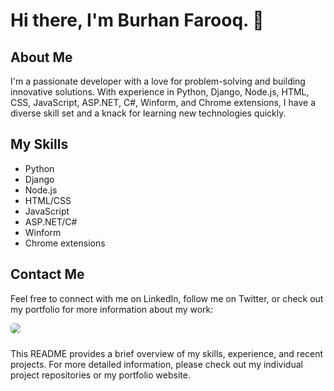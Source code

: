 # Hi there, I'm Burhan Farooq. 👋

## About Me

I'm a passionate developer with a love for problem-solving and building innovative solutions. With experience in Python, Django, Node.js, HTML, CSS, JavaScript, ASP.NET, C#, Winform, and Chrome extensions, I have a diverse skill set and a knack for learning new technologies quickly.

<!-- ## My Work

Some of my recent projects include:

- [Project 1](https://github.com/project-1): A web app that allows users to create and share their own workout plans.
- [Project 2](https://github.com/project-2): A mobile game that challenges players to navigate a maze while avoiding obstacles.
- [Project 3](https://github.com/project-3): A browser extension that enhances productivity by streamlining common tasks. -->

## My Skills

- Python
- Django
- Node.js
- HTML/CSS
- JavaScript
- ASP.NET/C#
- Winform
- Chrome extensions

## Contact Me

Feel free to connect with me on LinkedIn, follow me on Twitter, or check out my portfolio for more information about my work:

<span style="display: inline-block; margin-right: 10px; margin-bottom: 10px;">
  <a href="https://www.instagram.com/your_username/">
    <img src="https://img.shields.io/badge/-Instagram-%23E4405F.svg?style=for-the-badge&logo=instagram&logoColor=white" style="border-radius: 5px;"/>
  </a>
</span>

<!-- ## Stats

![Your Name's github stats](https://github-readme-stats.vercel.app/api?username=your-github-username&show_icons=true&theme=dark) -->

This README provides a brief overview of my skills, experience, and recent projects. For more detailed information, please check out my individual project repositories or my portfolio website.
